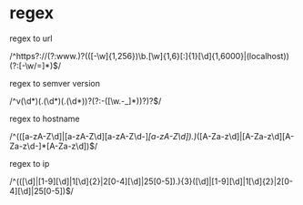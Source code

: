 # regex

regex to url

/^https?:\/\/(?:www\.)?(([-\w]{1,256})\b.[\w]{1,6}[:]{1}[\d]{1,6000}|(localhost))(?:[-\w\/=]*)$/

regex to semver version

/^v(\d*)(\.(\d*)(\.(\d*))?(?:-([\w.\-_]*))?)?$/

regex to hostname

/^(([a-zA-Z\d]|[a-zA-Z\d][a-zA-Z\d-]*[a-zA-Z\d])\.)*([A-Za-z\d]|[A-Za-z\d][A-Za-z\d-]*[A-Za-z\d])$/

regex to ip

/^(([\d]|[1-9][\d]|1[\d]{2}|2[0-4][\d]|25[0-5])\.){3}([\d]|[1-9][\d]|1[\d]{2}|2[0-4][\d]|25[0-5])$/
